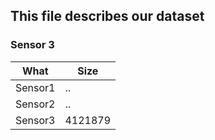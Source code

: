 ## This file describes our dataset

### Sensor 3


| What        | Size      |
| ----------- | --------- |
| Sensor1     | ..        |
| Sensor2     | ..        |
| Sensor3     | 4121879   |